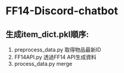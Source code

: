 # FF14-Discord-chatbot
## 生成item_dict.pkl順序:
1. preprocess_data.py 取得物品最新ID
2. FF14API.py 透過FF14 API生成資料
3. process_data.py merge